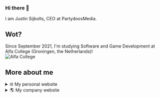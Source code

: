### Hi there 👋

I am Justin Sijbolts, CEO at PartydoosMedia.    
## Wot?
Since September 2021, I'm studying Software and Game Development at Alfa College (Groningen, the Netherlands)!  
![Alfa College](https://www.cardsonline.info/wp-content/uploads/2020/06/alfa-college.png)    

## More about me
<details>
<summary>🌐 My personal website</summary>
<br>
https://www.justinsijbolts.com
</details>
<details>
<summary>🌎 My company website</summary>
<br>
https://www.partydoosmedia.com
</details>
